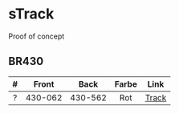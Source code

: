 # sTrack

Proof of concept

<h2>BR430</h2>

| #   | Front       | Back    | Farbe | Link                                            |
|:---:|:-----------:|:-------:|:-----:|:-----------------------------------------------:|
| ?   | 430-062     | 430-562 | Rot   | [Track](https://qr.zugportal.de/u/948004300620) |


 

